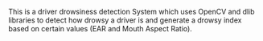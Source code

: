 This is a driver drowsiness detection System which uses OpenCV and dlib libraries to detect how drowsy a driver is
and generate a drowsy index based on certain values (EAR and Mouth Aspect Ratio).
